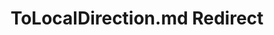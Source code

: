 ---
title: ToLocalDirection.md Redirect
redirect_to: /Pages/StereoKit/Hierarchy/ToLocalDirection.html
---